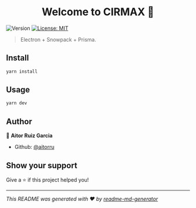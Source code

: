 <h1 align="center">Welcome to CIRMAX 👋</h1>
<p>
  <img alt="Version" src="https://img.shields.io/badge/version-0.0.1-blue.svg?cacheSeconds=2592000" />
  <a href="#" target="_blank">
    <img alt="License: MIT" src="https://img.shields.io/badge/License-MIT-yellow.svg" />
  </a>
</p>

> Electron + Snowpack + Prisma.

## Install

```sh
yarn install
```

## Usage

```sh
yarn dev
```

## Author

👤 **Aitor Ruiz Garcia**

* Github: [@aitorru](https://github.com/aitorru)

## Show your support

Give a ⭐️ if this project helped you!

***
_This README was generated with ❤️ by [readme-md-generator](https://github.com/kefranabg/readme-md-generator)_
